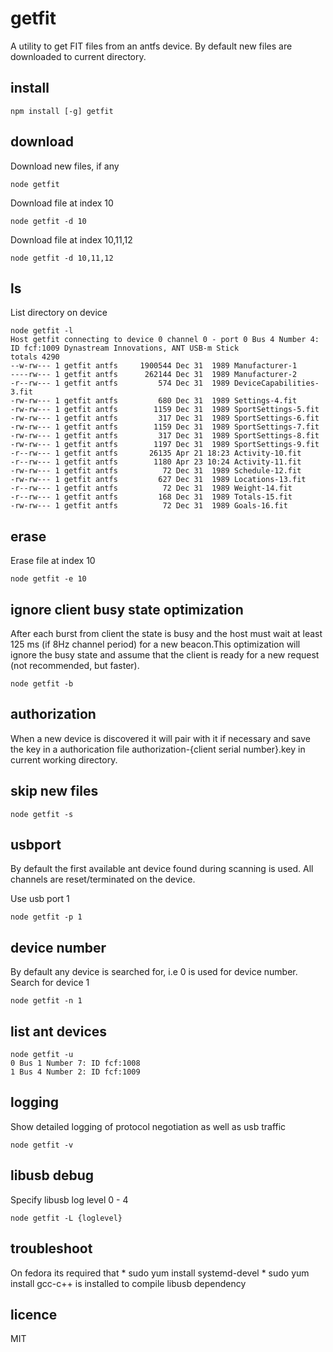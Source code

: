 # getfit
A utility to get FIT files from an antfs device. By default new files are downloaded to current directory.

## install

```
npm install [-g] getfit

```

## download

Download new files, if any
```
node getfit

```

Download file at index 10
```
node getfit -d 10

```
Download file at index 10,11,12
```
node getfit -d 10,11,12

```


## ls
List directory on device
```
node getfit -l
Host getfit connecting to device 0 channel 0 - port 0 Bus 4 Number 4: ID fcf:1009 Dynastream Innovations, ANT USB-m Stick
totals 4290
--w-rw--- 1 getfit antfs     1900544 Dec 31  1989 Manufacturer-1
----rw--- 1 getfit antfs      262144 Dec 31  1989 Manufacturer-2
-r--rw--- 1 getfit antfs         574 Dec 31  1989 DeviceCapabilities-3.fit
-rw-rw--- 1 getfit antfs         680 Dec 31  1989 Settings-4.fit
-rw-rw--- 1 getfit antfs        1159 Dec 31  1989 SportSettings-5.fit
-rw-rw--- 1 getfit antfs         317 Dec 31  1989 SportSettings-6.fit
-rw-rw--- 1 getfit antfs        1159 Dec 31  1989 SportSettings-7.fit
-rw-rw--- 1 getfit antfs         317 Dec 31  1989 SportSettings-8.fit
-rw-rw--- 1 getfit antfs        1197 Dec 31  1989 SportSettings-9.fit
-r--rw--- 1 getfit antfs       26135 Apr 21 18:23 Activity-10.fit
-r--rw--- 1 getfit antfs        1180 Apr 23 10:24 Activity-11.fit
-rw-rw--- 1 getfit antfs          72 Dec 31  1989 Schedule-12.fit
-rw-rw--- 1 getfit antfs         627 Dec 31  1989 Locations-13.fit
-r--rw--- 1 getfit antfs          72 Dec 31  1989 Weight-14.fit
-r--rw--- 1 getfit antfs         168 Dec 31  1989 Totals-15.fit
-rw-rw--- 1 getfit antfs          72 Dec 31  1989 Goals-16.fit
```

## erase
Erase file at index 10
```
node getfit -e 10

```

## ignore client busy state optimization
After each burst from client the state is busy and the host must wait at least 125 ms (if 8Hz channel period) for a new beacon.This optimization will ignore the busy state and assume that the client is ready for a new request (not recommended, but faster).
```
node getfit -b

```

## authorization
When a new device is discovered it will pair with it if necessary and save the key in a authorication file authorization-{client serial number}.key in current working directory.

## skip new files
```
node getfit -s

```

## usbport

By default the first available ant device found during scanning is used. All channels are reset/terminated  on the device.

Use usb port 1
```
node getfit -p 1

```

## device number
By default any device is searched for, i.e 0 is used for device number.
Search for device 1
```
node getfit -n 1
```

## list ant devices
```
node getfit -u
0 Bus 1 Number 7: ID fcf:1008
1 Bus 4 Number 2: ID fcf:1009
```

## logging

Show detailed logging of protocol negotiation as well as usb traffic
```
node getfit -v

```

## libusb debug
Specify libusb log level 0 - 4
```
node getfit -L {loglevel}

```

## troubleshoot
On fedora its required that
    * sudo yum install systemd-devel
    * sudo yum install gcc-c++
is installed to compile libusb dependency

## licence
MIT
